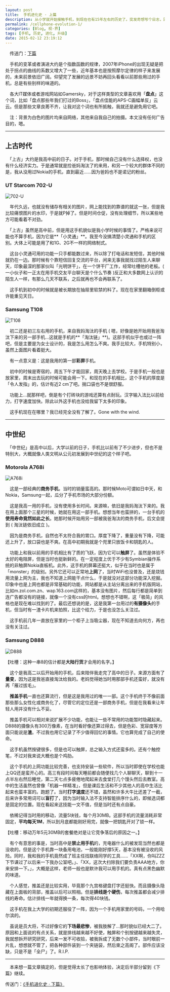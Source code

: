 ```yaml
---
layout: post
title:  手机进化史 · 上篇
description: 从小学就开始接触手机，到现在也有15年左右的历史了。突发奇想写个日志，回顾一下那些我曾经用过的手机。多图，较长文。
permalink: /cellphone-evolution-1/
categories: [Blog, 视·界]
tags: [手机, 历史, 进化, 升级]
date: 2015-02-12 23:19:12
--- 
```


　传送门：[下篇](http://dlyang.me/cellphone-evolution-2)

　手机的变革或者演进大约是个指数函数的规律，2007年iPhone的出现无疑是把处于拐点的曲线的系数又增大了一些，近年基本也是按照摩尔定律的样子来发展的，未来前景依旧广阔。仰望完了发展的远景不妨再回头看看以前那些用过的手机，总是有些别样的味道的。

　各大IT媒体或者游戏网站如Gamersky，对于这样类型的文章喜欢用「**盘点**」这个词，比如「盘点那些年我们打过的Boss」，「盘点佳能的APS-C画幅单反」云云。但是那些文章良莠不齐，让我对这个词也有所抵触，我就还是避免用它吧。

　注：背景为白色的图片均来自网络，其他来自我自己的拍摄。本文没有任何广告目的，嗯。

-----

## 上古时代

　「上古」大约是我高中前的日子。对于手机，那时候自己没有什么选择权，也没有什么经济实力。于是通常就是捡爸妈淘汰了的来用，和另一个较大的群体不同的是，我从没用过Nokia的手机，直到最近……因为爸妈也不是诺记的粉丝。

### UT Starcom 702-U

![702-U](http://lanternd.qiniudn.com/Pic4Post/cellphone-evolution/UT-Starcom-702-U.jpg "UT Starcom 702-U")

　年代久远，也就没有储存有相关的图片，网上能找到的靠谱的就这一张，但是我比较痛恨图片的水印，于是就P掉了。但是时间仓促，没有处理细节，所以某些地方可能看着不对劲。

　「上古」虽然是高中前，但是用这手机貌似是我小学时候的事情了。严格来说可能也不算手机，因为它是**「小灵通」**。我至今没搞清楚小灵通和手机的区别。大体上可能是用了和1G、2G不一样的网络制式。

　这台小灵通可用的功能一只手都能数过来，所以除了打电话和发短信，其他时候就扔在一边。那时候有个靠短信回复交流的平台，闲来无事我就找过陌生人来聊天，印象最深的那家伙叫「光明饼干」，在一个饼干厂工作，经常吐槽他的老板。( 一小伙子和一正太在用手机交友平台聊天是个什么节奏 )反正和大多数网上认识的陌生人一样，有那么几天不联系，之后就再也不会再联系了。

　这手机到初中的时候就是被长期放在抽屉里软禁的料了。现在在家里翻箱倒柜或许能重见天日。

### Samsung T108

![T108](http://lanternd.qiniudn.com/Pic4Post/cellphone-evolution/Samsung-T108.jpg "Samsung T108")

　初二还是初三左右用的手机，来自我妈淘汰的手机 ( 嗯，好像是她开始用我爸淘汰下来的另一部手机…这就是手机的**「淘汰链」**)。这部手机似乎也或过一阵吧，但是主要是为女士设计的，我是怎么用怎么不爽。我手比较大，手机特别小，虽然上面图片看着挺大。

　有一点意义是：这是我用的第一部**彩屏**手机。

　初中的时候是寄宿的，周五下午才能回家，周天晚上去学校。于是手机一般也是放家里，周末出去玩的时候可能会用一下。和现在的手机相比，这个手机的厚度是「令人发指」的，估计有近2 cm了吧。揣口袋也不是很舒服。

　功能上…就那样吧，倒是有个打砖块的游戏还算有点耐玩。汉字输入法比以前给力，打字速度加快。除此以外这手机也没给我留下太多的印象。

　这手机现在在哪里？我已经完全没有了解了。Gone with the wind.

------

## 中世纪

　「中世纪」是高中以后，大学以前的日子，手机比以前有了不少进步，但也不是特别大，大概就像人类文明从公元初发展到中世纪的这个样子吧。

### Motorola A768i

![A768i](http://lanternd.qiniudn.com/Pic4Post/cellphone-evolution/Motorola-A768i.jpg "Motorola A768i")

　这是一部经典的**商务手机**，当时的销量蛮高的。那时候Moto可谓如日中天，和Nokia，Samsung一起，瓜分了手机市场的大部分份额。

　这是我高一用的手机，没有使用多长时间。来源嘛，依旧是我妈淘汰下来的。我在用上面那个三星的时候，她就在用这一部手机。想想当年也蛮拼的，一台手机的**使用寿命竟然如此之长**。她那时候开始用另一部被我爸淘汰的商务手机，后文会提到 ( 淘汰链依旧成立 )。

　因为是商务手机，自然也不太符合我的胃口。厚度下降了，重量没有下降，可能还上升了，放口袋也是不爽。在高中初期我就是个兜里只放饭卡和钥匙的人。

　功能上和我以前用的手机相比有了质的飞跃，因为它可以**触屏**了。虽然是体验不太好的电阻屏，但是当时也挺新鲜的。在一定程度上优于不少有Symbian操作系统的非触屏Nokia直板机。此外，这手机的屏幕还挺大，似乎在当时也是属于「monster」的级别。另外它还可以正常地**上网**了，当时WiFi也没普及，还是烧钱用流量上网为主，我也不知道上网能干点什么，于是就没对这部分功能深入挖掘。印象中也是上网也都是非常基础的功能，网站都是从主站分离出来的手机版网站，比如m.zol.com.zn、wap.163.com这样的，基本没有图片，然后每行都是简单到连广告都没有的链接，就像一个没有css的html。想想也不错啊，这「极简」的风格也是现在难以找到的了。最后还想说的是，这是我第一台用过的**有摄像头**的手机，但当时有一渣卡片机来拍照，比这个给力，于是也没怎么关注过。

　这手机前几年一直放在家里的一个柜子上当吸尘器，现在不知道去向何方，再也没有关注过。

### Samsung D888

![D888](http://lanternd.qiniudn.com/Pic4Post/cellphone-evolution/Samsung-D888.jpg "Samsung D888")

【吐槽：这种一串8的估计都是**大陆行货**才会用的名字。】

　这个是我高二以后开始用的手机，后来陪伴我走完了高中的日子。来源方面有了**量变**，因为这是我爸直接淘汰给我的。老妈觉得她当时用那部手机还蛮好，就没有再「雁过拔毛」。

　**推盖手机**一直也还算流行，但是这是我用过的唯一一部。这个手机终于不像前面那些那么女性化或商务化了，尽管它的定位还是一部商务手机，但是在我看来让年轻人用并没有什么不妥。

　推盖手机可以相对来说扩展不少功能，也能让一些不常用的功能暂时隐藏起来。D888的摄像头有300万像素，在当时看好像还算过得去，但是色彩、宽容度等方面只能说是**渣**。不过我也用它记录了不少值得回忆的事情。它也算完成了自己的使命。

　这手机虽然按键很多，但是也可以触屏，总之输入方式还蛮多的。还有个触控笔，不过对我来说大概也是个鸡肋。

　这个手机的上网功能比较完善，也支持安装一些软件，所以当时即使在学校也能上QQ还是蛮开心的。高三有段时间每天睡前都会随便找几个人聊聊天，聊到十一点半左右然后睡觉，第二天七点多疲倦地爬起来去食堂打几个馒头然后去教室。高中的生活虽然也曾像「机器一样精准」，但是课后生活和不少其他人的高中生活比起来也蛮丰富的。跑题了。当时**打字速度**还不错，虽然和许多大牛比还差了一截，后来许多常用词可以**盲打**了，因为当时输入法不支持智能排序什么的，即候选词都是固定的位置。现在看起来这技能一文不值，但是当时还有点自豪。

　依稀记得当时用的移动，流量5块钱，每个月30MB。这部手机的流量消耗非常固定，**平均每天1M**，所以到月底都能刚好用完，就像一把钥匙开对了锁一样。

【吐槽：移动万年5元30MB的套餐绝对是让它竞争落后的原因之一。】

　有个有意思的事是，当时高中是**禁止用手机**的，充电器什么的被发现当然也都是没收的。但是这个手机靠一块备用电池，一般能刚好撑5天，基本没有被没收的风险。同时，我和我的手机竟然成了班主任找联络同学的工具……「XX啊，你叫ZZZ下节课过了以后来一下我办公室吧。」、「XX，这次大扫除我们要负责AAA地方，你来安排一下。」，大概是这样，老师一般也是默许我可以用手机的。真有点黑色幽默的味道。

　个人感觉，推盖还是比较实用，毕竟那个九宫格键盘打字还挺快。而且摄像头隐藏在上面板的背部，推盖以后可以照相。但是**排线是个硬伤**，每次推盖都会减少排线的寿命。估计排线一年就得换一条，每次得40块钱。

　这手机在我上大学的初期还服役了一阵，因为一个手机用家里的号码，一个用哈尔滨的。

　虽说是员大将，不过好像它的**下场最悲惨**，被我肢解了…那时貌似已经大二了。原因和上面说的有点关系，就是排线越来越不好使，触屏和个别按键越来越失灵，我就想拆开研究研究，后来一发不可收拾，被我拆成了无数个小部件，当时眼前一片乱，想想就不管了，把各种部件装到一个夹链袋，然后束之高阁了。部件应该没缺，只是不是「全尸」了。R.I.P.

------

　本来想一篇文章搞定的，但是觉得太长了也影响体验，决定后半部分留到《下篇》继续。

传送门：[《手机进化史 · 下篇》](http://dlyang.me/cellphone-evolution-2)